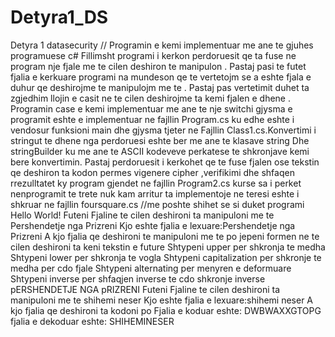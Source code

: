 # Detyra1_DS
Detyra 1 datasecurity // Programin e kemi implementuar me ane te gjuhes programuese c#
Fillimsht programi i kerkon perdoruesit qe ta fuse ne program nje fjale me te cilen deshiron te manipulon .
Pastaj pasi te futet fjalia e kerkuare programi na mundeson qe te vertetojm se a eshte fjala e duhur qe deshirojme te manipulojm me te .
Pastaj pas vertetimit duhet ta zgjedhim llojin e casit ne te cilen deshirojme ta kemi fjalen e dhene .
Programin case e kemi implementuar me ane te nje switchi gjysma e programit eshte e implementuar ne fajllin Program.cs  ku edhe eshte i vendosur funksioni main dhe gjysma tjeter ne Fajllin Class1.cs.Konvertimi i stringut te dhene nga perdoruesi eshte ber me ane te klasave string Dhe stringBuilder ku me ane te ASCII kodeveve perkatese te shkronjave kemi bere konvertimin.
Pastaj perdoruesit i kerkohet qe te fuse fjalen ose tekstin qe deshiron ta kodon permes vigenere cipher ,verifikimi dhe shfaqen rrezulltatet ky program gjendet ne fajllin Program2.cs kurse sa i perket nenprogramit te trete nuk kam arritur ta implementoje ne teresi
eshte i shkruar ne fajllin foursquare.cs
//me poshte shihet se si duket programi
Hello World!
Futeni Fjaline te cilen deshironi ta manipuloni me te
Pershendetje nga Prizreni
Kjo eshte fjalia e lexuare:Pershendetje nga Prizreni
 A kjo fjalia qe deshironi te manipuloni me te
po
jepeni formen ne te cilen deshironi ta keni tekstin e future
Shtypeni upper per shkronja te medha
Shtypeni lower per shkronja te vogla
Shtypeni capitalization per shkronje te medha per cdo fjale
Shtypeni alternating per menyren e deformuare
Shtypeni inverse per shfaqjen inverse te cdo shkronje
inverse
pERSHENDETJE NGA pRIZRENI
Futeni Fjaline te cilen deshironi ta manipuloni me te
shihemi neser
Kjo eshte fjalia e lexuare:shihemi neser
 A kjo fjalia qe deshironi ta kodoni
po
Fjalia e koduar eshte: DWBWAXXGTOPG
fjalia e dekoduar eshte: SHIHEMINESER
